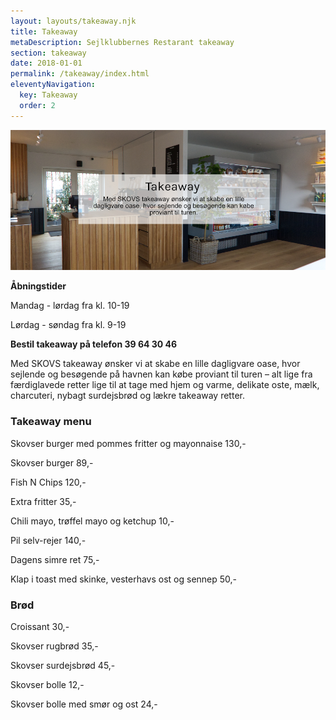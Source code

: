 ```yaml
---
layout: layouts/takeaway.njk
title: Takeaway
metaDescription: Sejlklubbernes Restarant takeaway
section: takeaway
date: 2018-01-01
permalink: /takeaway/index.html
eleventyNavigation:
  key: Takeaway
  order: 2
---
```

![](/static/img/hjemmeside-takeaway.jpg)

**Åbningstider**

Mandag - lørdag fra kl. 10-19

Lørdag - søndag fra kl. 9-19

**Bestil takeaway på telefon 39 64 30 46**

Med SKOVS takeaway ønsker vi at skabe en lille dagligvare oase, hvor sejlende og besøgende på havnen kan købe proviant til turen – alt lige fra færdiglavede retter lige til at tage med hjem og varme, delikate oste, mælk, charcuteri, nybagt surdejsbrød og lækre takeaway retter. 

### Takeaway menu

Skovser burger med pommes fritter og mayonnaise 130,-

Skovser burger 89,-

Fish N Chips 120,-

Extra fritter 35,-

Chili mayo, trøffel mayo og ketchup 10,-

Pil selv-rejer 140,-

Dagens simre ret 75,-

Klap i toast med skinke, vesterhavs ost og sennep 50,-

### Brød

Croissant 30,-

Skovser rugbrød 35,-

Skovser surdejsbrød 45,-

Skovser bolle 12,-

Skovser bolle med smør og ost 24,-